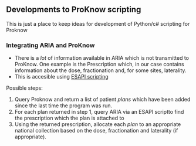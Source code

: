 
## Developments to ProKnow scripting

This is just a place to keep ideas for development of Python/c# scripting for Proknow 

### Integrating ARIA and ProKnow
   - There is a _lot_ of information available in ARIA which is not transmitted to ProKnow. One example is the Prescription which, in our case contains information about the dose, fractionation and, for some sites, laterality.
   - This is accesible using [ESAPI scripting](../../esapi/README.md)

Possible steps:

1. Query Proknow and return a list of patient _plans_ which have been added since the last time the program was run.
2.  For each plan returned in step 1, query ARIA via an ESAPI scriptto find the prescription which the plan is attached to
3.  Using the returned prescription, allocate each _plan_ to an appropriate national collection based on the dose, fractionation and laterality (if appropriate).
